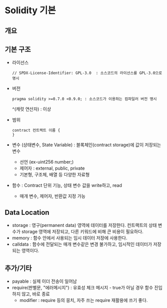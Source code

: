 # Solidity 기본

## 개요

## 기본 구조

- 라이선스

  ```
  // SPDX-License-Identifier: GPL-3.0  : 소스코드의 라이선스를 GPL-3.0으로 명시
  ```

- 버전

  ```
  pragma solidity >=0.7.0 <0.9.0; : 소스코드가 이용하는 컴파일러 버전 명시
  ```

  ^(캐럿 연산자) : 이상

- 범위

  ```
  contract 컨트랙트 이름 {
  }
  ```
  
- 변수 (상태변수, State Variable) : 블록체인(contract storage)에 값이 저장되는 변수
  - 선언 (ex-uint256 number;)
  - 제어자 : external, public, private
  - 기본형, 구조체, 배열 등 다양한 자료형

- 함수 : Contract 단위 기능, 상태 변수 값을 write하고, read
  - 매개 변수, 제어자, 반환값 지정 가능

## Data Location

- storage : 영구(permanent data) 영역에 데이터를 저장한다. 컨트랙트의 상태 변수가 storage 영역에 저장되고, 다른 키워드에 비해 큰 비용이 필요하다.
- memory : 함수 안에서 사용되는 임시 데이터 저장에 사용한다.
- calldata : 함수에 전달되는 매개 변수같은 변경 불가하고, 임시적인 데이터가 저장되는 영역이다.

## 추가/기타

- payable : 실제 이더 전송이 일어남
- require(판별문, "에러메시지") : 유효성 체크 메시지 - true가 아닐 경우 함수 진입하지 않고, 바로 종료
  - modifier : require 등의 뭉치, 자주 쓰는 require 재활용에 쓰기 좋다.
